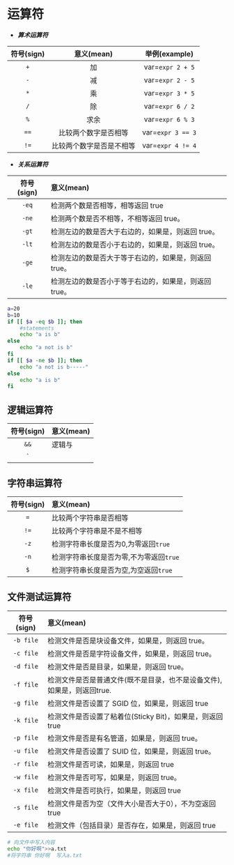 # 运算符

* ***算术运算符***

| 符号(sign) |   意义(mean)   |    举例(example)    |
|:--------:|:------------:|:-----------------:|
|   `+`    |      加       | var=`expr 2 + 5`  |
|   `-`    |      减       | var=`expr 2 - 5`  |
|   `*`    |      乘       | var=`expr 3 * 5`  |
|   `/`    |      除       | var=`expr 6 / 2`  |
|   `%`    |      求余      | var=`expr 6 % 3`  |
|   `==`   |  比较两个数字是否相等  | var=`expr 3 == 3` |
|   `!=`   | 比较两个数字是否是不相等 | var=`expr 4 != 4` |

* ***关系运算符***

| 符号(sign) | 意义(mean)                      |
|:--------:|:------------------------------|
|  `-eq`   | 检测两个数是否相等，相等返回 true           |
|  `-ne`   | 检测两个数是否不相等，不相等返回 true。        |
|  `-gt`   | 检测左边的数是否大于右边的，如果是，则返回 true。   |
|  `-lt`   | 检测左边的数是否小于右边的，如果是，则返回 true。   |
|  `-ge`   | 检测左边的数是否大于等于右边的，如果是，则返回 true。 |
|  `-le`   | 检测左边的数是否小于等于右边的，如果是，则返回 true。 |

```bash
a=20
b=10
if [[ $a -eq $b ]]; then
    #statements
    echo "a is b"
else
    echo "a not is b"
fi
if [[ $a -ne $b ]]; then
    echo "a not is b-----"
else
    echo "a is b" 
fi
```

## 逻辑运算符

| 符号(sign) | 意义(mean)  |
|:-----------:|:----------|
|  `&&`       |逻辑与      |
|   `||`      |逻辑或      |

## 字符串运算符

| 符号(sign) | 意义(mean)                |
|:--------:|:------------------------|
|   `=`    | 比较两个字符串是否相等             |
|   `!=`   | 比较两个字符串是不是不相等           |
|   `-z`   | 检测字符串长度是否为0,为零返回`true`  |
|   `-n`   | 检测字符串长度是否为零,不为零返回`true` |
|   `$`    | 检测字符串长度是否为空,为空返回`true`  |

## 文件测试运算符
| 符号(sign)  | 意义(mean)                                |
|:---------:|:----------------------------------------|
| `-b file` | 检测文件是否是块设备文件，如果是，则返回 true。              |
| `-c file` | 检测文件是否是字符设备文件，如果是，则返回 true。             |
| `-d file` | 检测文件是否是目录，如果是，则返回 true。                 |
| `-f file` | 检测文件是否是普通文件(既不是目录，也不是设备文件),如果是，则返回true. |
| `-g file` | 检测文件是否设置了 SGID 位，如果是，则返回 true           |
| `-k file` | 检测文件是否设置了粘着位(Sticky Bit)，如果是，则返回 true   |
| `-p file` | 检测文件是否是有名管道，如果是，则返回 true。               |
| `-u file` | 检测文件是否设置了 SUID 位，如果是，则返回 true。          |
| `-r file` | 检测文件是否可读，如果是，则返回 true                   |
| `-w file` | 检测文件是否可写，如果是，则返回 true。                  |
| `-x file` | 检测文件是否可执行，如果是，则返回 true                  |
| `-s file` | 检测文件是否为空（文件大小是否大于0），不为空返回 true          |
| `-e file` | 检测文件（包括目录）是否存在，如果是，则返回 true             |

```bash
# 向文件中写入内容
echo "你好啊">>a.txt
#将字符串 你好啊  写入a.txt
```
